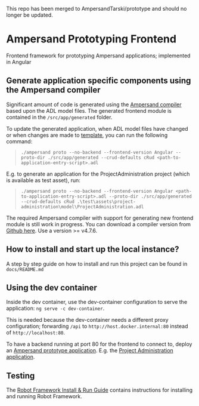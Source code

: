 This repo has been merged to AmpersandTarski/prototype and should no longer be updated.

# Ampersand Prototyping Frontend

Frontend framework for prototyping Ampersand applications; implemented in Angular

## Generate application specific components using the Ampersand compiler

Significant amount of code is generated using the [Ampersand compiler](https://github.com/AmpersandTarski/Ampersand) based upon the ADL model files. The generated frontend module is contained in the `/src/app/generated` folder.

To update the generated application, when ADL model files have changed or when changes are made to [template](./src/app/generated/.templates), you can run the following command:

> `./ampersand proto --no-backend --frontend-version Angular --proto-dir ./src/app/generated --crud-defaults cRud <path-to-application-entry-script>.adl`

E.g. to generate an application for the ProjectAdministration project (which is available as test asset), run:

> `./ampersand proto --no-backend --frontend-version Angular <path-to-application-entry-script>.adl --proto-dir ./src/app/generated --crud-defaults cRud .\test\assets\project-administration\model\ProjectAdministration.adl`

The required Ampersand compiler with support for generating new frontend module is still work in progress. You can download a compiler version from [Github here](https://github.com/AmpersandTarski/Ampersand/releases). Use a version >= v4.7.6.

## How to install and start up the local instance?

A step by step guide on how to install and run this project can be found in `docs/README.md`

## Using the dev container

Inside the dev container, use the dev-container configuration to serve the application: `ng serve -c dev-container`.

This is needed because the dev-container needs a different proxy configuration; forwarding `/api` to `http://host.docker.internal:80` instead of `http://localhost:80`.

To have a backend running at port 80 for the frontend to connect to, deploy an [Ampersand prototype application](https://github.com/AmpersandTarski/prototype). E.g. the [Project Administration application](https://github.com/Michiel-s/Project-administration).

## Testing

The [Robot Framework Install & Run Guide](/docs/robot_framework_README.md) contains instructions for installing and running Robot Framework.
